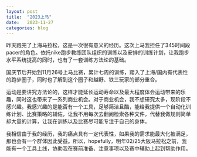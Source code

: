 ```yaml
---
layout: post
title:  "2023上马"
date:   2023-11-27
categories: blog
---
```


昨天跑完了上海马拉松，这是一次很有意义的经历。这次上马我担任了345时间段pacer的角色。依托nike跑步教练团队组织的训练以及安排的训练计划，让我跑步水平系统提高的同时，也有了一套训练方法论的基础。

国庆节后开始到11月26号上马比赛，累计七周的训练，踏入了上海/国内有代表性的跑步圈子，同时也了解到这个圈子和越野、铁三玩家的部分重合。

运动是要讲究方法论的，这样才能延长运动寿命以及最大程度体会运动带来的乐趣，同时这也带来了一系列商业机会。对于商业机会，我不想研究太多，现阶段不感兴趣。我感兴趣的是能否有一个工具，足够简洁且酷，能给我提供一个自动化训练计划、比赛策略的辅佐，让我不用每次去翻阅检索各种文件，代替我做规则简单却大量的计算，让我在训练以及比赛尽可能专注于自己的身体。

我相信由于我的经历，我的痛点具有一定代表性，如果我的需求能最大化被满足，那也会有一个群体因此受益。所以，hopefully，明年02/25大阪马拉松之前，我能有一个工具上线，协助我在赛前准备、注意事项以及赛中辅助上起到帮助作用。